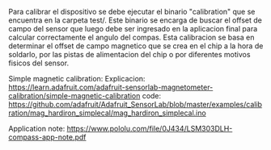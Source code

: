 
Para calibrar el dispositivo se debe ejecutar el binario "calibration" que se encuentra en la carpeta test/. Este binario se encarga de buscar el offset de campo del sensor que luego debe ser ingresado en la aplicacion final para calcular correctamente el angulo del compas. Esta calibracion se basa en determinar el offset de campo magnetico que se crea en el chip a la hora de soldarlo, por las pistas de alimentacion del chip o por diferentes motivos fisicos del sensor.   

Simple magnetic calibration:
        Explicacion: https://learn.adafruit.com/adafruit-sensorlab-magnetometer-calibration/simple-magnetic-calibration
        code: https://github.com/adafruit/Adafruit_SensorLab/blob/master/examples/calibration/mag_hardiron_simplecal/mag_hardiron_simplecal.ino

Application note: https://www.pololu.com/file/0J434/LSM303DLH-compass-app-note.pdf